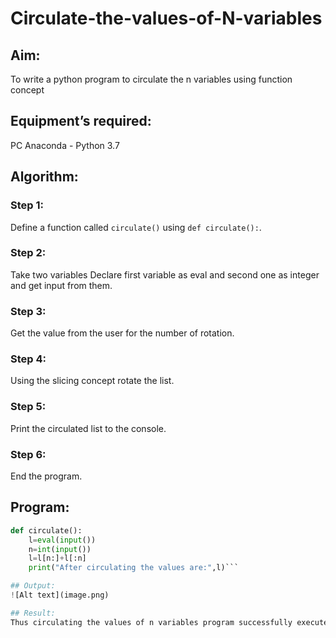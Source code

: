 # Circulate-the-values-of-N-variables
## Aim:
To write a python program to circulate the n variables using function concept
## Equipment’s required:
PC
Anaconda - Python 3.7
## Algorithm: 
### Step 1:
Define a function called `circulate()` using `def circulate():`. 
### Step 2:
Take two variables Declare first variable as eval and second one as integer and get input from them.
### Step 3: 
Get the value from the user for the number of rotation.
### Step 4: 
Using the slicing concept rotate the list.
### Step 5: 
Print the circulated list to the console.
### Step 6: 
End the program.
## Program:
```py
def circulate():
    l=eval(input())
    n=int(input())
    l=l[n:]+l[:n]
    print("After circulating the values are:",l)```

## Output:
![Alt text](image.png)

## Result:
Thus circulating the values of n variables program successfully executed.